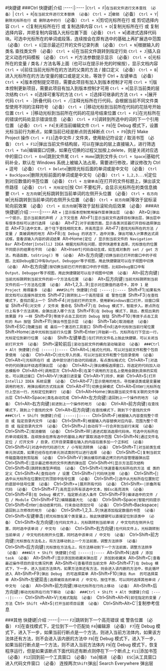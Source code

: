 #快捷键
###Ctrl
快捷键|介绍
:----:|:----
|`Ctrl + F`|`在当前文件进行文本查找 （必备）`|
`Ctrl + R`|`在当前文件进行文本替换 （必备）`
`Ctrl + Z`|`撤销` （必备）
`Ctrl + Y`|`删除光标所在行 或 删除选中的行` （必备）
`Ctrl + X`|剪切光标所在行 或 剪切选择内容
`Ctrl + C`|复制光标所在行 或 复制选择内容
`Ctrl + D`|复制光标所在行 或 复制选择内容，并把复制内容插入光标位置下面 （必备）
`Ctrl + W`|递进式选择代码块。可选中光标所在的单词或段落，连续按会在原有选中的基础上再扩展选中范围 （必备）
`Ctrl + E`|显示最近打开的文件记录列表 （必备）
`Ctrl + N`|根据输入的 类名 查找类文件 （必备）
`Ctrl + G`|在当前文件跳转到指定行处
`Ctrl + J`|插入自定义动态代码模板 （必备）
`Ctrl + P`|方法参数提示显示 （必备）
`Ctrl + Q`|光标所在的变量 / 类名 / 方法名等上面（也可以在提示补充的时候按），显示文档内容
`Ctrl + U`|前往当前光标所在的方法的父类的方法 / 接口定义 （必备）
`Ctrl + B`|进入光标所在的方法/变量的接口或是定义处，等效于 Ctrl + 左键单击  （必备）
`Ctrl + K`|版本控制提交项目，需要此项目有加入到版本控制才可用
`Ctrl + T`|版本控制更新项目，需要此项目有加入到版本控制才可用
`Ctrl + H`|显示当前类的层次结构
`Ctrl + O`|选择可重写的方法
`Ctrl + I`|选择可继承的方法
`Ctrl + +`|展开代码
`Ctrl + -`|折叠代码
`Ctrl + /`|注释光标所在行代码，会根据当前不同文件类型使用不同的注释符号 （必备）
`Ctrl + [`|移动光标到当前所在代码的花括号开始位置
`Ctrl + ]`|移动光标到当前所在代码的花括号结束位置
`Ctrl + F1`|在光标所在的错误代码处显示错误信息 （必备）
`Ctrl + F3`|调转到所选中的词的下一个引用位置 （必备）
`Ctrl + F4`|关闭当前编辑文件
`Ctrl + F8`|在 Debug 模式下，设置光标当前行为断点，如果当前已经是断点则去掉断点
`Ctrl + F9`|执行 Make Project 操作
`Ctrl + F11`|选中文件 / 文件夹，使用助记符设定 / 取消书签 （必备）
`Ctrl + F12`|弹出当前文件结构层，可以在弹出的层上直接输入，进行筛选
`Ctrl + Tab`|编辑窗口切换，如果在切换的过程又加按上delete，则是关闭对应选中的窗口
`Ctrl + End`|跳到文件尾
`Ctrl + Home`|跳到文件头
`Ctrl + Space`|基础代码补全，默认在 Windows 系统上被输入法占用，需要进行修改，建议修改为 Ctrl + 逗号 （必备）
`Ctrl + Delete`|删除光标后面的单词或是中文句 （必备）
`Ctrl + BackSpace`|删除光标前面的单词或是中文句 （必备）
`Ctrl + 1,2,3...9`|定位到对应数值的书签位置 （必备）
`Ctrl + 左键单击`|在打开的文件标题上，弹出该文件路径 （必备）
`Ctrl + 光标定位`|按 Ctrl 不要松开，会显示光标所在的类信息摘要
`Ctrl + 左方向键`|光标跳转到当前单词的左侧开头位置 （必备）
`Ctrl + 右方向键`|光标跳转到当前单词的右侧开头位置 （必备）
`Ctrl + 前方向键`|等效于鼠标滚轮向前效果 （必备）
`Ctrl + 后方向键`|等效于鼠标滚轮向后效果 （必备）
###Alt
快捷键|介绍
:----:|:----
Alt + `|显示版本控制常用操作菜单弹出层 （必备）
`Alt` + `Q`|弹出一个提示，显示当前类的声明 / 上下文信息
`Alt` + `F1`|显示当前文件选择目标弹出层，弹出层中有很多目标可以进行选择 （必备）
`Alt` + `F2`|对于前面页面，显示各类浏览器打开目标选择弹出层
`Alt` + `F3`|选中文本，逐个往下查找相同文本，并高亮显示
`Alt` + `F7`|查找光标所在的方法 / 变量 / 类被调用的地方
`Alt` + `F8`|在 Debug 的状态下，选中对象，弹出可输入计算表达式调试框，查看该输入内容的调试结果
`Alt` + `Home`|定位 / 显示到当前文件的 Navigation Bar
`Alt` + `Enter`|IntelliJ IDEA 根据光标所在问题，提供快速修复选择，光标放在的位置不同提示的结果也不同 （必备）
`Alt` + `Insert`|代码自动生成，如生成对象的 set / get 方法，构造函数，toString() 等 （必备）
`Alt` + `左方向键`|切换当前已打开的窗口中的子视图，比如Debug窗口中有Output、Debugger等子视图，用此快捷键就可以在子视图中切换 （必备）
`Alt` + `右方向键`|按切换当前已打开的窗口中的子视图，比如Debug窗口中有Output、Debugger等子视图，用此快捷键就可以在子视图中切换 （必备）
`Alt` + `前方向键`|当前光标跳转到当前文件的前一个方法名位置 （必备）
`Alt` + `后方向键`|当前光标跳转到当前文件的后一个方法名位置 （必备）
`Alt` + `1,2,3...9`|显示对应数值的选项卡，其中 1 是 Project 用得最多 （必备）
###Shift
快捷键|介绍
:----:|:----
`Shift` + `F1`|如果有外部文档可以连接外部文档
`Shift` + `F2`|跳转到上一个高亮错误 或 警告位置
`Shift` + `F3`|在查找模式下，查找匹配上一个
`Shift` + `F4`|对当前打开的文件，使用新Windows窗口打开，旧窗口保留
`Shift` + `F6`|对文件 / 文件夹 重命名
`Shift` + `F7`|在 Debug 模式下，智能步入。断点所在行上有多个方法调用，会弹出进入哪个方法
`Shift` + `F8`|在 Debug 模式下，跳出，表现出来的效果跟 F9 一样
`Shift` + `F9`|等效于点击工具栏的 Debug 按钮
`Shift` + `F10`|等效于点击工具栏的 Run 按钮
`Shift` + `F11`|弹出书签显示层 （必备）
`Shift` + `Tab`|取消缩进 （必备）
`Shift` + `ESC`|隐藏当前 或 最后一个激活的工具窗口
`Shift` + `End`|选中光标到当前行尾位置
`Shift` + `Home`|选中光标到当前行头位置
`Shift` + `Enter`|开始新一行。光标所在行下空出一行，光标定位到新行位置 （必备）
`Shift` + `左键单击`|在打开的文件名上按此快捷键，可以关闭当前打开文件 （必备）
`Shift` + `滚轮前后`|滚动当前文件的横向滚动轴滚动 （必备）
###Ctrl + Alt
快捷键|介绍
:----:|:----
`Ctrl` + `Alt` + `L`|格式化代码，可以对当前文件和整个包目录使用 （必备）
`Ctrl` + `Alt` + `O`|优化导入的类，可以对当前文件和整个包目录使用 （必备）
`Ctrl` + `Alt` + `I`|光标所在行 或 选中部分进行自动代码缩进，有点类似格式化
`Ctrl` + `Alt` + `T`|对选中的代码弹出环绕选项弹出层 （必备）
`Ctrl` + `Alt` + `J`|弹出模板选择窗口，将选定的代码加入动态模板中
`Ctrl` + `Alt` + `H`|调用层次
`Ctrl` + `Alt` + `B`|在某个调用的方法名上使用会跳到具体的实现处，可以跳过接口
`Ctrl` + `Alt` + `V`|快速引进变量
`Ctrl` + `Alt` + `Y`|同步、刷新
`Ctrl` + `Alt` + `S`|打开 IntelliJ IDEA 系统设置 （必备）
`Ctrl` + `Alt` + `F7`|显示使用的地方。寻找被该类或是变量被调用的地方，用弹出框的方式找出来
`Ctrl` + `Alt` + `F11`|切换全屏模式
`Ctrl` + `Alt` + `Enter`|光标所在行上空出一行，光标定位到新行 （必备）
`Ctrl` + `Alt` + `Home`|弹出跟当前文件有关联的文件弹出层
`Ctrl` + `Alt` + `Space`|类名自动完成
`Ctrl` + `Alt` + `左方向键`|退回到上一个操作的地方 （必备）
`Ctrl` + `Alt` + `右方向键`|前进到上一个操作的地方 （必备）
`Ctrl` + `Alt` + `前方向键`|在查找模式下，跳到上个查找的文件
`Ctrl` + `Alt` + `后方向键`|在查找模式下，跳到下个查找的文件
###Ctrl + Shift
快捷键|介绍
:----:|:----
`Ctrl` + `Shift` + `F`|根据输入内容查找整个项目 或 指定目录内文件 （必备）
`Ctrl` + `Shift` + `R`|根据输入内容替换对应内容，范围为整个项目 或 指定目录内文件 （必备）
`Ctrl` + `Shift` + `J`|自动将下一行合并到当前行末尾 （必备）
`Ctrl` + `Shift` + `Z`|取消撤销 （必备）
`Ctrl` + `Shift` + `W`|递进式取消选择代码块。可选中光标所在的单词或段落，连续按会在原有选中的基础上再扩展取消选中范围
`Ctrl` + `Shift` + `N`|通过文件名定位 / 打开文件 / 目录，打开目录需要在输入的内容后面多加一个正斜杠 （必备）
`Ctrl` + `Shift` + `U`|对选中的代码进行大 / 小写轮流转换 （必备）
`Ctrl` + `Shift` + `T`|对当前类生成单元测试类，如果已经存在的单元测试类则可以进行选择 （必备）
`Ctrl` + `Shift` + `C`|复制当前文件磁盘路径到剪贴板 （必备）
`Ctrl` + `Shift` + `V`|弹出缓存的最近拷贝的内容管理器弹出层
`Ctrl` + `Shift` + `E`|显示最近修改的文件列表的弹出层
`Ctrl` + `Shift` + `H`|显示方法层次结构
`Ctrl` + `Shift` + `B`|跳转到类型声明处 （必备）
`Ctrl` + `Shift` + `I`|快速查看光标所在的方法 或 类的定义
`Ctrl` + `Shift` + `A`|查找动作 / 设置
`Ctrl` + `Shift` + `/`|代码块注释 （必备）
`Ctrl` + `Shift` + `[`|选中从光标所在位置到它的顶部中括号位置 （必备）
`Ctrl` + `Shift` + `]`|选中从光标所在位置到它的底部中括号位置 （必备）
`Ctrl` + `Shift` + `+`|展开所有代码 （必备）
`Ctrl` + `Shift` + `-`|折叠所有代码 （必备）
`Ctrl` + `Shift` + `F7`|高亮显示所有该选中文本，按Esc高亮消失 （必备）
`Ctrl` + `Shift` + `F8`|在 Debug 模式下，指定断点进入条件
`Ctrl` + `Shift` + `F9`|编译选中的文件 / 包 / Module
`Ctrl` + `Shift` + `F12`|编辑器最大化 （必备）
`Ctrl` + `Shift` + `Space`|智能代码提示
`Ctrl` + `Shift` + `Enter`|自动结束代码，行末自动添加分号 （必备）
`Ctrl` + `Shift` + `Backspace`|退回到上次修改的地方 （必备）
`Ctrl` + `Shift` + `1,2,3...9`|快速添加指定数值的书签 （必备）
`Ctrl` + `Shift` + `左键单击`|把光标放在某个类变量上，按此快捷键可以直接定位到该类中 （必备）
`Ctrl` + `Shift` + `左方向键`|在代码文件上，光标跳转到当前单词 / 中文句的左侧开头位置，同时选中该单词 / 中文句 （必备）
`Ctrl` + `Shift` + `右方向键`|在代码文件上，光标跳转到当前单词 / 中文句的右侧开头位置，同时选中该单词 / 中文句 （必备）
`Ctrl` + `Shift` + `前方向键`|光标放在方法名上，将方法移动到上一个方法前面，调整方法排序 （必备）
`Ctrl` + `Shift` + `后方向键`|光标放在方法名上，将方法移动到下一个方法前面，调整方法排序 （必备）
###Alt + Shift
快捷键|介绍
:----:|:----
`Alt` + `Shift` + `N`|选择 / 添加 task （必备）
`Alt` + `Shift` + `F`|显示添加到收藏夹弹出层 / 添加到收藏夹
`Alt` + `Shift` + `C`|查看最近操作项目的变化情况列表
`Alt` + `Shift` + `I`|查看项目当前文件
`Alt` + `Shift` + `F7`|在 Debug 模式下，下一步，进入当前方法体内，如果方法体还有方法，则会进入该内嵌的方法中，依此循环进入
`Alt` + `Shift` + `F9`|弹出 Debug  的可选择菜单
`Alt` + `Shift` + `F10`|弹出 Run  的可选择菜单
`Alt` + `Shift` + `左键双击`|选择被双击的单词 / 中文句，按住不放，可以同时选择其他单词 / 中文句 （必备）
`Alt` + `Shift` + `前方向键`|移动光标所在行向上移动 （必备）
`Alt` + `Shift` + `后方向键`|移动光标所在行向下移动 （必备）
###Ctrl + Shift + Alt
快捷键|介绍
:----:|:----
`Ctrl` + `Shift` + `Alt` + `V`|无格式黏贴 （必备）
`Ctrl` + `Shift` + `Alt` + `N`|前往指定的变量 / 方法
`Ctrl` + Shift + `Alt` + `S`|打开当前项目设置 （必备）
`Ctrl` + `Shift` + `Alt` + `C`|复制参考信息

###其他
快捷键|介绍
:----:|:----
`F2`|跳转到下一个高亮错误 或 警告位置 （必备）
`F3`|在查找模式下，定位到下一个匹配处
`F4`|编辑源 （必备）
`F7`|在 Debug 模式下，进入下一步，如果当前行断点是一个方法，则进入当前方法体内，如果该方法体还有方法，则不会进入该内嵌的方法中
`F8`|在 Debug 模式下，进入下一步，如果当前行断点是一个方法，则不进入当前方法体内
`F9`|在 Debug 模式下，恢复程序运行，但是如果该断点下面代码还有断点则停在下一个断点上
`F11`|添加书签 （必备）
`F12`|回到前一个工具窗口 （必备）
`Tab`|缩进 （必备）
`ESC`|从工具窗口进入代码文件窗口 （必备）
连按两次`Shift`弹出| Search Everywhere 弹出层